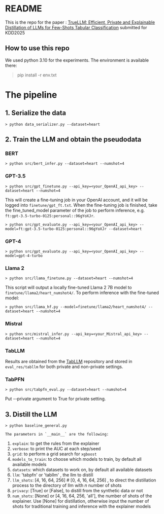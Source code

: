 # README

This is the repo for the paper : [TrueLLM: Efficient, Private and Explainable Distillation 
of LLMs for Few-Shots Tabular Classification](https://openreview.net/forum?id=wjPGf6kA1w&noteId=wjPGf6kA1w) 
submitted for KDD2025

## How to use this repo

We used python 3.10 for the experiments. The environment is available there:

> pip install -r env.txt


# The pipeline

## 1. Serialize the data
    > python data_serializer.py --dataset=heart 

## 2. Train the LLM and obtain the pseudodata

### BERT
    > python src/bert_infer.py --dataset=heart --numshot=4 

### GPT-3.5
    > python src/gpt_finetune.py --api_key=<your_OpenAI_api_key> --dataset=heart --numshot=4
This will create a fine-tuning job in your OpenAI account, and it will be logged into `finetune/gpt_ft.txt`. When the fine-tuning job is finished, take the fine_tuned_model parameter of the job to perform inference, e.g. `ft:gpt-3.5-turbo-0125:personal::96gYoXJr`.
    
    > python src/gpt_evaluate.py --api_key=<your_OpenAI_api_key> --model=ft:gpt-3.5-turbo-0125:personal::96gYoXJr --dataset=heart

### GPT-4
    > python src/gpt_evaluate.py --api_key=<your_OpenAI_api_key> --model=gpt-4-turbo

### Llama 2
    > python src/llama_finetune.py --dataset=heart --numshot=4
This script will output a locally fine-tuned Llama 2 7B model to `finetune/llama2/heart_numshot4/`. To perform inference with the fine-tuned model:
    
    > python src/llama_hf.py --model=finetune/llama2/heart_numshot4/ --dataset=heart --numshot=4

### Mistral
    > python src/mistral_infer.py --api_key=<your_Mistral_api_key> --dataset=heart --numshot=4

### TabLLM
Results are obtained from the [TabLLM](https://github.com/clinicalml/TabLLM) repository and stored in `eval_res/tabllm` for both private and non-private settings.

### TabPFN
    > python src/tabpfn_eval.py --dataset=heart --numshot=4

Put --private argument to True for private setting.

## 3. Distill the LLM
    > python baseline_general.py
    
    The parameters in `__main__` are the following:
   1. `explain`: to get the rules from the explainer
   2. `verbose`: to print the AUC at each step/seed
   3. `grid`: to perform a grid search for `xgboost`
   4. `models_to_train`: to choose which models to train, by default all available models
   5. `datasets`: which datasets to work on, by default all available datasets
   6. `llm`: 'tabpfn' or 'tabllm' , the llm to distill
   7. `llm_shots`: [4, 16, 64, 256] # [0, 4, 16, 64, 256] , to direct the distillation process to the directory of llm with $n$ number of shots 
   8. `privacy`: [True] or [False], to distill from the synthetic data or not
   9. `num_shots`: [None] or [4, 16, 64, 256, 'all'], the number of shots of the explainer. Use [None] for distillation, otherwise input the number of shots for traditional training and inference with the explainer models
    



